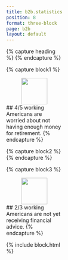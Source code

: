 ```yaml
---
title: b2b.statistics
position: 8
format: three-block
page: b2b
layout: default
---
```


<div style="width:150px">
{% capture heading %}
{% endcapture %}

{% capture block1 %}
<div style="text-align:center"><img style="height:70px;" src="/uploads/4-out-of-5.png"></div>
## 4/5
working Americans are worried about not having enough money for retirement.
{% endcapture %}


{% capture block2 %}
{% endcapture %}

{% capture block3 %}
<div style="text-align:center"><img style="height:70px;" src="/uploads/2-out-of-3.png"></div>
## 2/3 
working Americans are not yet receiving financial advice.
{% endcapture %}

{% include block.html %}
</div>


